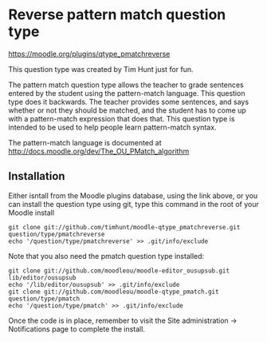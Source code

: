 # Reverse pattern match question type

https://moodle.org/plugins/qtype_pmatchreverse

This question type was created by Tim Hunt just for fun.

The pattern match question type allows the teacher to grade sentences entered by
the student using the pattern-match language. This question type does it backwards.
The teacher provides some sentences, and says whether or not they should be matched,
and the student has to come up with a pattern-match expression that does that.
This question type is intended to be used to help people learn pattern-match
syntax.

The pattern-match language is documented at
http://docs.moodle.org/dev/The_OU_PMatch_algorithm

## Installation

Either isntall from the Moodle plugins database, using the link above, or you can
install the question type using git, type this command in the root of your
Moodle install

    git clone git://github.com/timhunt/moodle-qtype_pmatchreverse.git question/type/pmatchreverse
    echo '/question/type/pmatchreverse' >> .git/info/exclude

Note that you also need the pmatch question type installed:

    git clone git://github.com/moodleou/moodle-editor_ousupsub.git lib/editor/ousupsub
    echo '/lib/editor/ousupsub' >> .git/info/exclude
    git clone git://github.com/moodleou/moodle-qtype_pmatch.git question/type/pmatch
    echo '/question/type/pmatch' >> .git/info/exclude

Once the code is in place, remember to visit the Site administration -> Notifications
page to complete the install.
